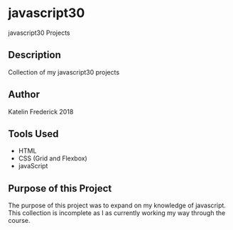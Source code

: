 # javascript30
javascript30 Projects

## Description

Collection of my javascript30 projects

## Author

Katelin Frederick 2018 

## Tools Used
* HTML
* CSS (Grid and Flexbox)
* javaScript

## Purpose of this Project
The purpose of this project was to expand on my knowledge of javascript.
This collection is incomplete as I as currently working my way through the course.
